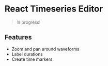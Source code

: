 # React Timeseries Editor

> In progress!

## Features

- Zoom and pan around waveforms
- Label durations
- Create time markers
